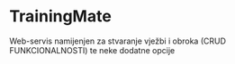 # TrainingMate
Web-servis namijenjen za stvaranje vježbi i obroka (CRUD FUNKCIONALNOSTI) te neke dodatne opcije
